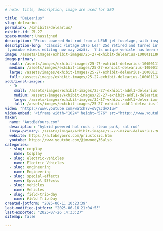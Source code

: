 ```yaml
---
# note: title, description, image are used for SEO

title: "DeLearius"
slug: delearius
permalink: /exhibits/delearius/
exhibit-id: 25-27
space-number: Unassigned
description: "Prius powered Hot rod from a LEAR jet fuselage, with inspiration from Sci-Fi"
description-long: "Classic vintage 1975 Lear 25d retired and turned into a steet rod.
 (youtube videos editing now may 2025).  This unique vehicle has been shortened to  8 feet wide by 10 feet tall and 26 feet long.  An infinity mirror in the afterburner provides real world special effects.   It is powered by a 1.5 liter toyota hybrid system and a 1.1 kw/hour battery pack.  Viewers are welcome to climb aboard and view the mixture of retro and modern instruments on the  functional dash"
image: /assets/images/exhibit-images/25-27-exhibit-delearius-1000011186-large.jpg
image-primary: 
  small: /assets/images/exhibit-images/25-27-exhibit-delearius-1000011186-small.jpg
  medium: /assets/images/exhibit-images/25-27-exhibit-delearius-1000011186-medium.jpg
  large: /assets/images/exhibit-images/25-27-exhibit-delearius-1000011186-large.jpg
  full: /assets/images/exhibit-images/25-27-exhibit-delearius-1000011186-full.jpg
additional-images: 
  - 1:
    small: /assets/images/exhibit-images/25-27-exhibit-addl1-delearius-1000011182-small.jpg
    medium: /assets/images/exhibit-images/25-27-exhibit-addl1-delearius-1000011182-medium.jpg
    large: /assets/images/exhibit-images/25-27-exhibit-addl1-delearius-1000011182-large.jpg
    full: /assets/images/exhibit-images/25-27-exhibit-addl1-delearius-1000011182-full.jpg
video: "https://www.youtube.com/watch?v=oVgYJdvXIuw"
video-embed: '<iframe width="1024" height="576" src="https://www.youtube.com/embed/oVgYJdvXIuw?feature=oembed" frameborder="0" allow="accelerometer; autoplay; clipboard-write; encrypted-media; gyroscope; picture-in-picture; web-share" referrerpolicy="strict-origin-when-cross-origin" allowfullscreen title="Florida man builds Lear Jet hot rod"></iframe>'
maker: 
  name: "AutoBeYours.com"
  description: "hybrid powered hot rods , steam punk, rat rod"
  image-primary: /assets/images/exhibit-images/25-27-maker-delearius-20241113-111004-medium.jpg
  website: https://autobeyours.com/priustoric.htm
  youtube: https://www.youtube.com/@imwoody36also
categories: 
  - slug: cosplay
    name: Cosplay
  - slug: electric-vehicles
    name: Electric Vehicles
  - slug: engineering
    name: Engineering
  - slug: special-effects
    name: Special Effects
  - slug: vehicles
    name: Vehicles
  - slug: field-trip-day
    name: Field Trip Day
created-jotform: "2025-06-11 10:23:39"
last-modified-jotform: "2025-06-16 21:04:53"
last-exported: "2025-07-26 14:33:27"
sitemap: false

---
```

